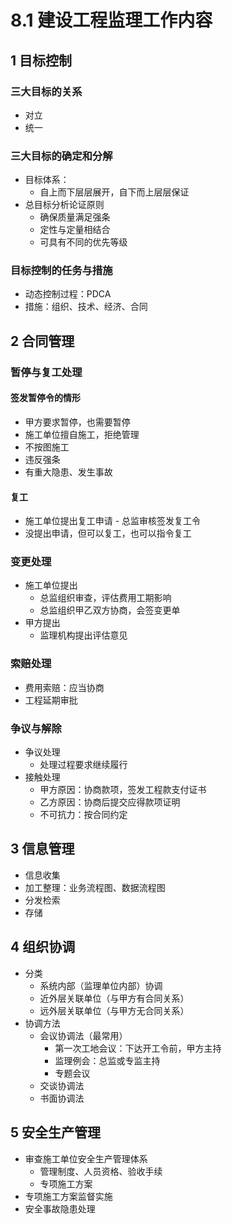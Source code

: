 # 8.1 建设工程监理工作内容

## 1 目标控制

### 三大目标的关系

* 对立
* 统一

### 三大目标的确定和分解

* 目标体系：
  * 自上而下层层展开，自下而上层层保证
* 总目标分析论证原则
  * 确保质量满足强条
  * 定性与定量相结合
  * 可具有不同的优先等级

### 目标控制的任务与措施

* 动态控制过程：PDCA
* 措施：组织、技术、经济、合同

## 2 合同管理

### 暂停与复工处理

#### 签发暂停令的情形

* 甲方要求暂停，也需要暂停
* 施工单位擅自施工，拒绝管理
* 不按图施工
* 违反强条
* 有重大隐患、发生事故

#### 复工

* 施工单位提出复工申请 - 总监审核签发复工令
* 没提出申请，但可以复工，也可以指令复工

### 变更处理

* 施工单位提出
  * 总监组织审查，评估费用工期影响
  * 总监组织甲乙双方协商，会签变更单
* 甲方提出
  * 监理机构提出评估意见

### 索赔处理

* 费用索赔：应当协商
* 工程延期审批

### 争议与解除

* 争议处理
  * 处理过程要求继续履行
* 接触处理
  * 甲方原因：协商款项，签发工程款支付证书
  * 乙方原因：协商后提交应得款项证明
  * 不可抗力：按合同约定

## 3 信息管理

* 信息收集
* 加工整理：业务流程图、数据流程图
* 分发检索
* 存储

## 4 组织协调

* 分类
  * 系统内部（监理单位内部）协调
  * 近外层关联单位（与甲方有合同关系）
  * 远外层关联单位（与甲方无合同关系）
* 协调方法
  * 会议协调法（最常用）
    * 第一次工地会议：下达开工令前，甲方主持
    * 监理例会：总监或专监主持
    * 专题会议
  * 交谈协调法
  * 书面协调法
  
## 5 安全生产管理

* 审查施工单位安全生产管理体系
  * 管理制度、人员资格、验收手续
  * 专项施工方案
* 专项施工方案监督实施
* 安全事故隐患处理
